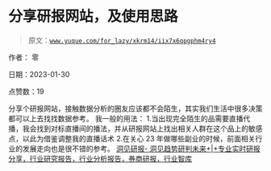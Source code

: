 # 分享研报网站，及使用思路

> 原文：[`www.yuque.com/for_lazy/xkrm14/iix7x6qpgphm4ry4`](https://www.yuque.com/for_lazy/xkrm14/iix7x6qpgphm4ry4)



作者： 零 

日期：2023-01-30 

点赞数：19 

分享个研报网站，接触数据分析的圈友应该都不会陌生，其实我们生活中很多决策都可以上去找找数据参考。 我一般的用法： 1.当出现完全陌生的品需要直播代播，我会找到对标直播间的播法，并从研报网站上找出相关人群在这个品上的敏感点，以此为借鉴调整我的直播话术 2.在关心 23 年做哪些副业的时候，前面相关行业的发展走向也是很不错的参考。 [洞见研报- 洞见趋势研判未来+|+专业实时研报分享，行业研究报告，行业分析报告，券商研报，行业智库](https://www.djyanbao.com/report/search?keyword=%E7%9B%B4%E6%92%AD) 

